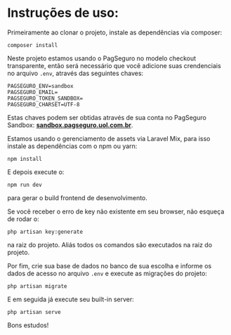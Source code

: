 # Instruções de uso:

Primeiramente ao clonar o projeto, instale as dependências via composer:

```
composer install
```

Neste projeto estamos usando o PagSeguro no modelo checkout transparente, então será necessário que você adicione suas crendenciais no arquivo `.env`, através das seguintes chaves:

```
PAGSEGURO_ENV=sandbox
PAGSEGURO_EMAIL=
PAGSEGURO_TOKEN_SANDBOX=
PAGSEGURO_CHARSET=UTF-8
```

Estas chaves podem ser obtidas através de sua conta no PagSeguro Sandbox: **[sandbox.pagseguro.uol.com.br](http://sandbox.pagseguro.uol.com.br)**.

Estamos usando o gerenciamento de assets via Laravel Mix, para isso instale as dependências com o npm ou yarn:

```
npm install
```
E depois execute o:

```
npm run dev
```

para gerar o build frontend de desenvolvimento.

Se você receber o erro de key não existente em seu browser, não esqueça de rodar o:

```
php artisan key:generate
```
na raiz do projeto. Aliás todos os comandos são executados na raiz do projeto.

Por fim, crie sua base de dados no banco de sua escolha e informe os dados de acesso no arquivo `.env` e execute as migrações do projeto:

```
php artisan migrate
```

E em seguida já execute seu built-in server:

```
php artisan serve
```

Bons estudos!